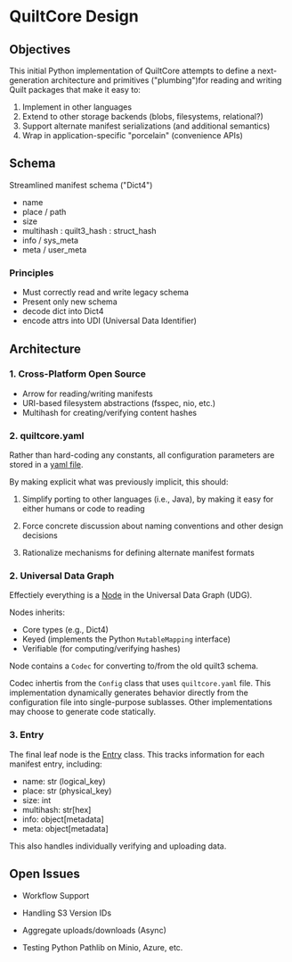 # QuiltCore Design

## Objectives

This initial Python implementation of QuiltCore
attempts to define a next-generation architecture and primitives
("plumbing")for reading and writing Quilt packages that make it easy to:

1. Implement in other languages
2. Extend to other storage backends (blobs, filesystems, relational?)
3. Support alternate manifest serializations (and additional semantics)
4. Wrap in application-specific "porcelain" (convenience APIs)

## Schema

Streamlined manifest schema ("Dict4")

- name
- place / path
- size
- multihash : quilt3_hash : struct_hash
- info / sys_meta
- meta / user_meta

### Principles

- Must correctly read and write legacy schema
- Present only new schema
- decode dict into Dict4
- encode attrs into UDI (Universal Data Identifier)

## Architecture

### 1. Cross-Platform Open Source

- Arrow for reading/writing manifests
- URI-based filesystem abstractions  (fsspec, nio, etc.)
- Multihash for creating/verifying content hashes

### 2. quiltcore.yaml

Rather than hard-coding any constants, all configuration
parameters are stored in a [yaml file](../quiltcore/config/quiltcore.yaml).

By making explicit what was previously implicit, this should:

1. Simplify porting to other languages (i.e., Java),
   by making it easy for either humans or code to reading

2. Force concrete discussion about naming conventions
   and other design decisions

3. Rationalize mechanisms for defining alternate manifest formats

### 2. Universal Data Graph

Effectiely everything is a [Node](../quiltcore/node.py)
in the Universal Data Graph (UDG).

Nodes inherits:

- Core types (e.g., Dict4)
- Keyed (implements the Python `MutableMapping` interface)
- Verifiable (for computing/verifying hashes)

Node contains a `Codec` for converting to/from the old quilt3 schema.

Codec inhertis from the `Config` class that uses `quiltcore.yaml` file.
This implementation dynamically generates behavior directly
from the configuration file into single-purpose sublasses.
Other implementations may choose to generate code statically.

### 3. Entry

The final leaf node is the [Entry](../quiltcore/entry.py) class.
This tracks information for each manifest entry, including:

- name: str (logical_key)
- place: str (physical_key)
- size: int
- multihash: str[hex]
- info: object[metadata]
- meta: object[metadata]

This also handles individually verifying and uploading data.

## Open Issues

- Workflow Support

- Handling S3 Version IDs

- Aggregate uploads/downloads (Async)

- Testing Python Pathlib on Minio, Azure, etc.
